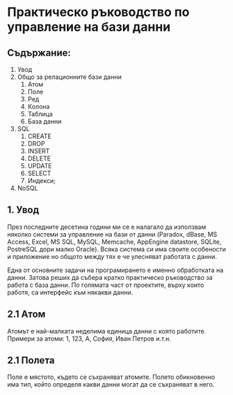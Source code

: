# Практическо ръководство по управление на бази данни

## Съдържание:

1. Увод
2. Общо за релационните бази данни
    1. Атом
    1. Поле
    2. Ред
    3. Колона
    4. Таблица
    5. База данни
3. SQL
    1. CREATE
    2. DROP
    3. INSERT
    4. DELETE
    5. UPDATE
    6. SELECT
    7. Индекси;
4. NoSQL


## 1. Увод

През последните десетина години ми се е налагало да използвам няколко системи за управление на бази от данни (Paradox, dBase, MS Access, Excel, MS SQL, MySQL, Memcache, AppEngine datastore, SQLite, PostreSQL дори малко Oracle). Всяка система си има своите особености и приложение но общото между тях е че улесняват работата с данни.

Една от основните задачи на програмирането е именно обработката на данни. Затова реших да събера кратко практическо ръководство за работа с база данни. По голямата част от проектите, върху които работя, са интерфейс към някакви данни.

## 2.1 Атом

Атомът е най-малката неделима единица данни с която работите. Примери за атоми: 1, 123, А, София, Иван Петров и.т.н.

## 2.1 Полета

Поле е мястото, където се съхраняват атомите. Полето обикновенно има тип, който определя какви данни могат да се съхраняват в него.

